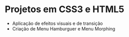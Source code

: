 # Projetos em CSS3 e HTML5

- Aplicação de efeitos visuais e de transição
- Criação de Menu Hamburguer e Menu Morphing